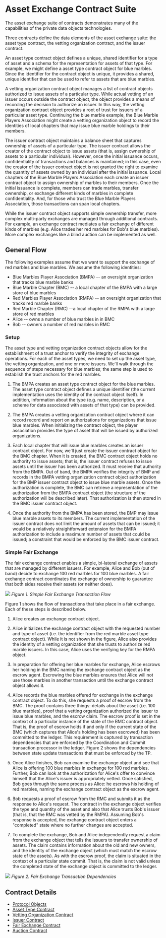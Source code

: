 # Asset Exchange Contract Suite #

The asset exchange suite of contracts demonstrates many of the capabilities of the private data
objects technologies.

Three contracts define the data elements of the asset exchange suite: the asset type contract, the
vetting organization contract, and the issuer contract.

An asset type contract object defines a unique, shared identifier for a type of asset and a schema
for the representation for assets of that type. For example, we might define a asset type contract
object for blue marbles. Since the identifier for the contract object is unique, it provides a
shared, unique identifier that can be used to refer to assets that are blue marbles.

A vetting organization contract object manages a list of contract objects authorized to issue
assets of a particular type. While actual vetting of an issuer occurs outside the contract object,
the object provides a means of recording the decision to authorize an issuer. In this way, the
vetting organization contract object provides a root of trust for issuers of a particular asset
type. Continuing the blue marble example, the Blue Marble Players Association might create a vetting
organization object to record the identities of local chapters that may issue blue marble holdings
to their members.

The issuer contract object maintains a balance sheet that captures ownership of assets of a
particular type. The issuer contract allows the creator of the contract object to issue assets (that
is, assign ownership of assets to a particular individual). However, once the initial issuance
occurs, confidentiality of transactions and balances is maintained; in this case, even the creator
of the issuer contract object is not granted the right to examine the quantity of assets owned by an
individual after the initial issuance. Local chapters of the Blue Marble Players Association each
create an issuer contract object to assign ownership of marbles to their members. Once the initial
issuance is complete, members can trade marbles, transfer ownership, or exchange different kinds of
marbles in complete confidentiality. And, for those who trust the Blue Marble Players Association,
those transactions can span local chapters.

While the issuer contract object supports simple ownership transfer, more complex multi-party
exchanges are managed through additional contracts. For example, an exchange contract mediates a
fair exchange of different kinds of marbles (e.g. Alice trades her red marbles for Bob's blue
marbles). More complex exchanges like a blind auction can be implemented as well.

## General Flow ##

The following examples assume that we want to support the exchange of red marbles and blue
marbles. We assume the following identities:

* Blue Marbles Player Association (BMPA) -- an oversight organization that tracks blue marble banks
* Blue Marble Chapter (BMC) -- a local chapter of the BMPA with a large store of blue marbles
* Red Marbles Player Association (RMPA) -- an oversight organization that tracks red marble banks
* Red Marble Chapter (RMC) --a local chapter of the RMPA with a large store of red marbles
* Alice -- owns a number of blue marbles in in BMC
* Bob -- owners a number of red marbles in RMC

### Setup ###

The asset type and vetting organization contract objects allow for the establishment of a trust
anchor to verify the integrity of exchange operations. For each of the asset types, we need to set
up the asset type, the vetting organization, and one or more issuers. We'll walk through the
sequence of steps necessary for blue marbles; the same step is used to establish the trust anchors
for the red marbles.

1. The BMPA creates an asset type contract object for the blue marbles. The asset type contract
object defines a unique identifier (the current implementation uses the identity of the contract
object itself). In addition, information about the type (e.g. name, description, or a scheme for
data associated with assets of that type) can be provided.

2. The BMPA creates a vetting organization contract object where it can record record and report on
authorizations for organizations that issue blue marbles. When initializing the contract object, the
player association provides the type of asset that will be issued by authorized organizations.

3. Each local chapter that will issue blue marbles creates an issuer contract object. For now, we'll
just create the issuer contract object for the BMC chapter. When it is created, the BMC contract
object holds no authority to issue assets; that is, the issuer contract refuses to issue assets
until the issuer has been authorized. It must receive that authority from the BMPA. Out of band, the
BMPA verifies the integrity of BMP and records in the BMPA vetting organization contract object
authorization for the BMP issuer contract object to issue blue marble assets. Once the authorization
is complete, the BMC can retrieve a representation of the authorization from the BMPA contract
object (the structure of the authorization will be described later). That authorization is then
stored in the BMC issuer contract object.

4. Once the authority from the BMPA has been stored, the BMP may issue blue marble assets to its
members. The current implementation of the issuer contract does not limit the amount of assets that
can be issued; it would be a relatively straightforward extension for the BMPA authorization to
include a maximum number of assets that could be issued; a constraint that would be enforced by the
BMC issuer contract.

### Simple Fair Exchange ###

The fair exchange contract enables a simple, bi-lateral exchange of assets that are managed by
different issuers. For example, Alice and Bob (out of band) decide to exchange 100 red marbles for
100 blue marbles. A fair exchange contract coordinates the exchange of ownership to guarantee that
both sides receive their assets (or neither does).

![](./exchange_flow.png)
*Figure 1. Simple Fair Exchange Transaction Flow*

Figure 1 shows the flow of transactions that take place in a fair exchange. Each of these steps is
described below.

1. Alice creates an exchange contract object.

2. Alice initializes the exchange contract object with the requested number and type of asset
(i.e. the identifier from the red marble asset type contract object). While it is not shown in the
figure, Alice also provides the identity of a vetting organization that she trusts to authorize red
marble issuers. In this case, Alice uses the verifying key for the RMPA object.

3. In preparation for offering her blue marbles for exchange, Alice escrows her holding in the BMC
naming the exchange contract object as the escrow agent. Escrowing the blue marbles ensures that
Alice will not use those marbles in another transaction until the exchange contract object allows
it.

4. Alice records the blue marbles offered for exchange in the exchange contract object. To do this,
she requests a proof of escrow from the BMC. The proof contains three things: details about the
asset (i.e. 100 blue marbles), proof that a vetting organization authorized the issuer to issue blue
marbles, and the escrow claim. The escrow proof is set in the context of a particular instance of
the state of the BMC contract object. That is, the proof of escrow holds if and only if the current
state of the BMC (which captures that Alice's holding has been escrowed) has been committed to the
ledger. This requirement is captured by transaction dependencies that are enforced by the
Coordination and Commit transaction processor in the ledger. Figure 2 shows the dependencies between
state update transactions that must be enforced by the TP.

5. Once Alice finishes, Bob can examine the exchange object and see that Alice is offering 100 blue
marbles in exchange for 100 red marbles. Further, Bob can look at the authorization for Alice's
offer to convince himself that the Alice's issuer is appropriately vetted. Once satisfied, Bob goes
through the same process as Alice: he escrows his holding of red marbles, naming the exchange
contract object as the escrow agent.

6. Bob requests a proof of escrow from the RMC and submits it as the response to Alice's
request. The contract in the exchange object verifies the type and quantity of the asset and also
that Alice trusts Bob's issuer (that is, that the RMC was vetted by the RMPA). Assuming Bob's
response is accepted, the exchange contract object enters a "completed" state where no further
changes are accepted.

7. To complete the exchange, Bob and Alice independently request a claim from the exchange object
that tells the issuers to transfer ownership of assets. The claim contains information about the old
and new owners, and the identity of the exchange object (which must match the escrow state of the
assets). As with the escrow proof, the claim is situated in the context of a particular state
commit. That is, the claim is not valid unless the completed state of the exchange object is
committed to the ledger.

![](./dependencies.png)
*Figure 2. Fair Exchange Transaction Dependencies*

## Contract Details ##

* [Protocol Objects](protocol_objects.md)
* [Asset Type Contract](asset_type.md)
* [Vetting Organization Contract](vetting.md)
* [Issuer Contract](issuer.md)
* [Fair Exchange Contract](fair_exchange.md)
* [Auction Contract](auction.md)

